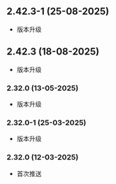 ## 2.42.3-1 (25-08-2025)

- 版本升级

## 2.42.3 (18-08-2025)

- 版本升级

### 2.32.0 (13-05-2025)

- 版本升级
### 2.32.0-1 (25-03-2025)

- 版本升级
### 2.32.0 (12-03-2025)

- 首次推送
